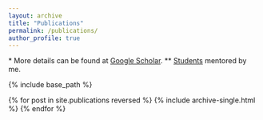 ```yaml
---
layout: archive
title: "Publications"
permalink: /publications/
author_profile: true
---
```

\* More details can be found at [Google Scholar](https://scholar.google.com/citations?user=sZTAgrwAAAAJ). 
** <ins>Students</ins> mentored by me. 

{% include base_path %}

{% for post in site.publications reversed %}
  {% include archive-single.html %}
{% endfor %}
